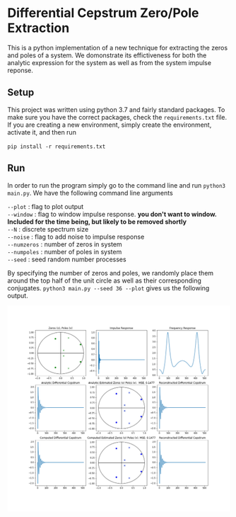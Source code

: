 
# Differential Cepstrum Zero/Pole Extraction  
This is a python implementation of a new technique for extracting the zeros and poles of a system. We domonstrate its effictiveness for both the analytic expression for the system as well as from the system impulse reponse.  
  
## Setup  
This project was written using python 3.7 and fairly standard packages. To make sure you have the correct packages, check the `requirements.txt` file. If you are creating a new environment, simply create the environment, activate it, and then run   
  
`pip install -r requirements.txt`  
  
## Run  
In order to run the program simply go to the command line and run `python3 main.py`. We have the following command line arguments  
  
`--plot` : flag to plot output  
`--window` : flag to window impulse response. **you don't want to window. Included for the time being, but likely to be removed shortly**  
`--N` : discrete spectrum size  
`--noise` : flag to add noise to impulse response  
`--numzeros` : number of zeros in system  
`--numpoles` : number of poles in system  
`--seed` : seed random number processes
    
By specifying the number of zeros and poles, we randomly place them around the top half of the unit circle as well as their corresponding conjugates. `python3 main.py --seed 36 --plot` gives us the following output.  

![output](https://github.com/ChristianYost/ZP_cep_est/blob/master/figs_pics/seed_36_output.png)     
 

